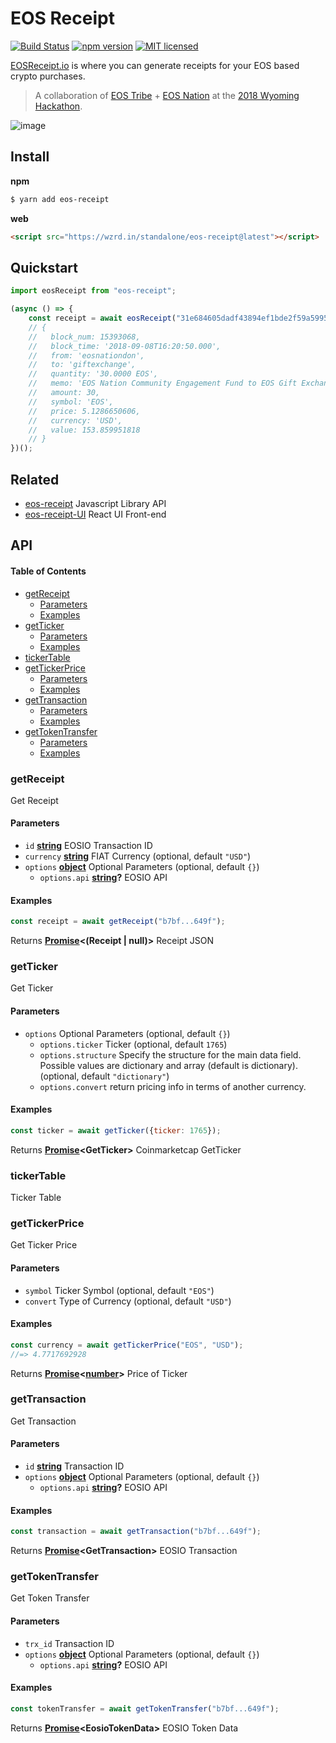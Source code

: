 # EOS Receipt

[![Build Status](https://travis-ci.org/EOS-Nation/eos-receipt.svg?branch=master)](https://travis-ci.org/EOS-Nation/eos-receipt)
[![npm version](https://badge.fury.io/js/eos-receipt.svg)](https://badge.fury.io/js/eos-receipt)
[![MIT licensed](https://img.shields.io/badge/license-MIT-blue.svg)](https://raw.githubusercontent.com/EOS-Nation/eos-receipt/master/LICENSE)

[EOSReceipt.io](https://eosreceipt.io) is where you can generate receipts for your EOS based crypto purchases.

> A collaboration of [EOS Tribe](https://eostribe.io) + [EOS Nation](https://www.eosnation.io) at the [2018 Wyoming Hackathon](https://wyominghackathon.devpost.com).

![image](https://user-images.githubusercontent.com/550895/45269259-194e3180-b448-11e8-8f00-ba8c08ad323b.png)

## Install

**npm**

```bash
$ yarn add eos-receipt
```

**web**

```html
<script src="https://wzrd.in/standalone/eos-receipt@latest"></script>
```

## Quickstart

```javascript
import eosReceipt from "eos-receipt";

(async () => {
    const receipt = await eosReceipt("31e684605dadf43894ef1bde2f59a5995dabf3e249ddf6f691a44f6641403566")
    // {
    //   block_num: 15393068,
    //   block_time: '2018-09-08T16:20:50.000',
    //   from: 'eosnationdon',
    //   to: 'giftexchange',
    //   quantity: '30.0000 EOS',
    //   memo: 'EOS Nation Community Engagement Fund to EOS Gift Exchange',
    //   amount: 30,
    //   symbol: 'EOS',
    //   price: 5.1286650606,
    //   currency: 'USD',
    //   value: 153.859951818
    // }
})();
```

## Related

- [eos-receipt](https://github.com/eos-nation/eos-receipt) Javascript Library API
- [eos-receipt-UI](https://github.com/EOSTribe/eos-receipt-UI) React UI Front-end

## API

<!-- Generated by documentation.js. Update this documentation by updating the source code. -->

#### Table of Contents

-   [getReceipt](#getreceipt)
    -   [Parameters](#parameters)
    -   [Examples](#examples)
-   [getTicker](#getticker)
    -   [Parameters](#parameters-1)
    -   [Examples](#examples-1)
-   [tickerTable](#tickertable)
-   [getTickerPrice](#gettickerprice)
    -   [Parameters](#parameters-2)
    -   [Examples](#examples-2)
-   [getTransaction](#gettransaction)
    -   [Parameters](#parameters-3)
    -   [Examples](#examples-3)
-   [getTokenTransfer](#gettokentransfer)
    -   [Parameters](#parameters-4)
    -   [Examples](#examples-4)

### getReceipt

Get Receipt

#### Parameters

-   `id` **[string](https://developer.mozilla.org/docs/Web/JavaScript/Reference/Global_Objects/String)** EOSIO Transaction ID
-   `currency` **[string](https://developer.mozilla.org/docs/Web/JavaScript/Reference/Global_Objects/String)** FIAT Currency (optional, default `"USD"`)
-   `options` **[object](https://developer.mozilla.org/docs/Web/JavaScript/Reference/Global_Objects/Object)** Optional Parameters (optional, default `{}`)
    -   `options.api` **[string](https://developer.mozilla.org/docs/Web/JavaScript/Reference/Global_Objects/String)?** EOSIO API

#### Examples

```javascript
const receipt = await getReceipt("b7bf...649f");
```

Returns **[Promise](https://developer.mozilla.org/docs/Web/JavaScript/Reference/Global_Objects/Promise)&lt;(Receipt | null)>** Receipt JSON

### getTicker

Get Ticker

#### Parameters

-   `options`  Optional Parameters (optional, default `{}`)
    -   `options.ticker`  Ticker (optional, default `1765`)
    -   `options.structure`  Specify the structure for the main data field.
        Possible values are dictionary and array (default is dictionary). (optional, default `"dictionary"`)
    -   `options.convert`  return pricing info in terms of another currency.

#### Examples

```javascript
const ticker = await getTicker({ticker: 1765});
```

Returns **[Promise](https://developer.mozilla.org/docs/Web/JavaScript/Reference/Global_Objects/Promise)&lt;GetTicker>** Coinmarketcap GetTicker

### tickerTable

Ticker Table

### getTickerPrice

Get Ticker Price

#### Parameters

-   `symbol`  Ticker Symbol (optional, default `"EOS"`)
-   `convert`  Type of Currency (optional, default `"USD"`)

#### Examples

```javascript
const currency = await getTickerPrice("EOS", "USD");
//=> 4.7717692928
```

Returns **[Promise](https://developer.mozilla.org/docs/Web/JavaScript/Reference/Global_Objects/Promise)&lt;[number](https://developer.mozilla.org/docs/Web/JavaScript/Reference/Global_Objects/Number)>** Price of Ticker

### getTransaction

Get Transaction

#### Parameters

-   `id` **[string](https://developer.mozilla.org/docs/Web/JavaScript/Reference/Global_Objects/String)** Transaction ID
-   `options` **[object](https://developer.mozilla.org/docs/Web/JavaScript/Reference/Global_Objects/Object)** Optional Parameters (optional, default `{}`)
    -   `options.api` **[string](https://developer.mozilla.org/docs/Web/JavaScript/Reference/Global_Objects/String)?** EOSIO API

#### Examples

```javascript
const transaction = await getTransaction("b7bf...649f");
```

Returns **[Promise](https://developer.mozilla.org/docs/Web/JavaScript/Reference/Global_Objects/Promise)&lt;GetTransaction>** EOSIO Transaction

### getTokenTransfer

Get Token Transfer

#### Parameters

-   `trx_id`  Transaction ID
-   `options` **[object](https://developer.mozilla.org/docs/Web/JavaScript/Reference/Global_Objects/Object)** Optional Parameters (optional, default `{}`)
    -   `options.api` **[string](https://developer.mozilla.org/docs/Web/JavaScript/Reference/Global_Objects/String)?** EOSIO API

#### Examples

```javascript
const tokenTransfer = await getTokenTransfer("b7bf...649f");
```

Returns **[Promise](https://developer.mozilla.org/docs/Web/JavaScript/Reference/Global_Objects/Promise)&lt;EosioTokenData>** EOSIO Token Data
